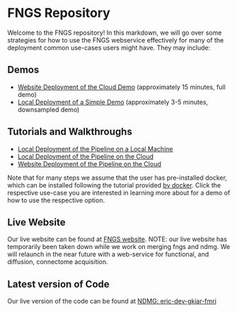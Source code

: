 # FNGS Repository

Welcome to the FNGS repository! In this markdown, we will go over some strategies for how to use the FNGS webservice effectively for many of the deployment common use-cases users might have. They may include:

## Demos

+ [Website Deployment of the Cloud Demo](https://github.com/NeuroDataDesign/fngs/blob/master/website_demo_walkthrough.md) (approximately 15 minutes, full demo)
+ [Local Deployment of a Simple Demo](https://github.com/NeuroDataDesign/fngs/blob/master/local_demo.md) (approximately 3-5 minutes, downsampled demo)

## Tutorials and Walkthroughs

+ [Local Deployment of the Pipeline on a Local Machine](https://github.com/NeuroDataDesign/fngs/blob/master/local_bids.md)
+ [Local Deployment of the Pipeline on the Cloud](https://github.com/NeuroDataDesign/fngs/blob/master/local_cloud.md)
+ [Website Deployment of the Pipeline on the Cloud](https://github.com/NeuroDataDesign/fngs/blob/master/website_cloud.md)

Note that for many steps we assume that the user has pre-installed docker, which can be installed following the tutorial provided [by docker](https://docs.docker.com/engine/installation/). Click the respective use-case you are interested in learning more about for a demo of how to use the respective option. 

## Live Website

Our live website can be found at [FNGS website](http://ec2-54-89-102-191.compute-1.amazonaws.com:80).
NOTE: our live website has temporarily been taken down while we work on merging fngs and ndmg. We will relaunch in the near future with a web-service for functional, and diffusion, connectome acquisition. 

## Latest version of Code

Our live version of the code can be found at [NDMG: eric-dev-gkiar-fmri](https://github.com/neurodata/ndmg/tree/eric-dev-gkiar-fmri)
